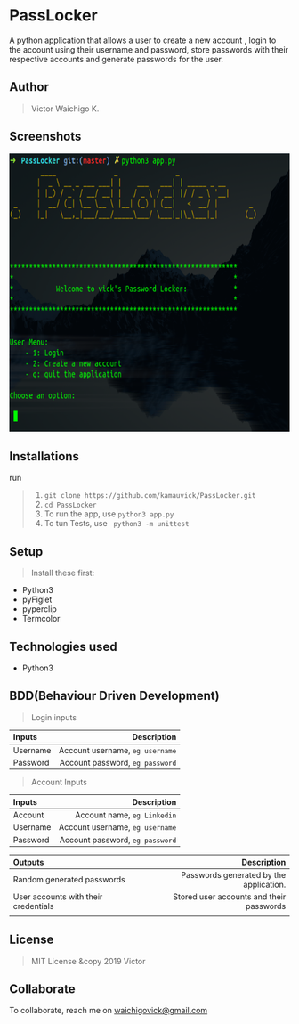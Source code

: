 # PassLocker
A python application that allows a user to create a new account , login to the account using their username and password, store passwords with their respective accounts and generate passwords for the user.


## Author
> Victor Waichigo K.

## Screenshots
<img src="images/shot.png" width="1000" height="500">

## Installations
run

>1. `` git clone https://github.com/kamauvick/PassLocker.git `` 
>2. ``cd PassLocker``
>3. To run the app,  use  ``` python3 app.py ```
>4. To tun Tests,  use  `` python3 -m unittest``


## Setup
> Install these first:
* Python3
* pyFiglet
* pyperclip
* Termcolor

## Technologies used
* Python3


## BDD(Behaviour Driven Development)
> Login inputs

| Inputs |  Description |
| :---         |          ---: |
| Username  | Account username, ``eg username``|
| Password  | Account password, ``eg password``|

>Account Inputs

| Inputs |  Description |
| :---         |          ---: |
| Account  | Account name, ``eg Linkedin``|
| Username  | Account username, ``eg username``|
| Password  | Account password, ``eg password``|


| Outputs |  Description |
| :---         |          ---: |
| Random generated passwords  | Passwords generated by the application.|
| User accounts with their credentials  |  Stored user accounts and their passwords |
|     |      |


## License
> MIT License &copy 2019 Victor 

## Collaborate
To collaborate, reach me on [waichigovick@gmail.com]()

